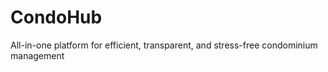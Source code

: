 # CondoHub

All-in-one platform for efficient, transparent, and stress-free condominium management

